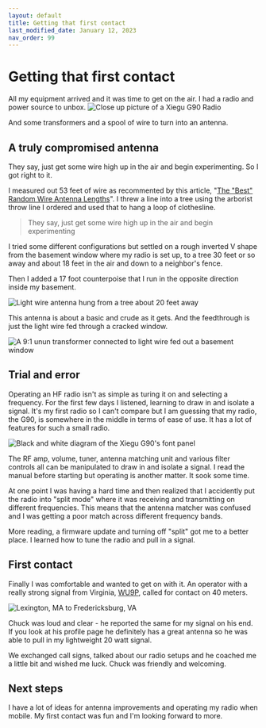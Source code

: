```yaml
---
layout: default
title: Getting that first contact
last_modified_date: January 12, 2023 
nav_order: 99
---
```

# Getting that first contact

All my equipment arrived and it was time to get on the air. I had a radio and power source to unbox. 
![Close up picture of a Xiegu G90 Radio](PXL_20230108_011859822.png "My Xiegu G90")

And some transformers and a spool of wire to turn into an antenna.

## A truly compromised antenna

They say, just get some wire high up in the air and begin experimenting. So I got right to it.

I measured out 53 feet of wire as recommented by this article, "[The "Best" Random Wire Antenna Lengths](https://www.hamuniverse.com/randomwireantennalengths.html)". I threw a line into a tree using the arborist throw line I ordered and
used that to hang a loop of clothesline.

> They say, just get some wire high up in the air and begin experimenting

I tried some different configurations but settled on a rough inverted V shape from the basement window where my radio
is set up, to a tree 30 feet or so away and about 18 feet in the air and down to a neighbor's fence.

Then I added a 17 foot counterpoise that I run in the opposite direction inside my basement.

![Light wire antenna hung from a tree about 20 feet away](PXL_20230112_150809913.png "From our side door to the tree")

This antenna is about a basic and crude as it gets. And the feedthrough is just the light wire fed through a cracked window.

![A 9:1 unun transformer connected to light wire fed out a basement window](PXL_20230112_150856093.png "Basic line feedthrough")

## Trial and error

Operating an HF radio isn't as simple as turing it on and selecting a frequency. For the first few days I listened, learning
to draw in and isolate a signal. It's my first radio so I can't compare but I am guessing that my radio, the G90, is 
somewhere in the middle in terms of ease of use. It has a lot of features for such a small radio.

![Black and white diagram of the Xiegu G90's font panel](g90_front_panel.png "G90 Controls")

The RF amp, volume, tuner, antenna matching unit and various filter controls all can be manipulated to draw in and isolate
a signal. I read the manual before starting but operating is another matter. It sook some time.

At one point I was having a hard time and then realized that I accidently put the radio into "split mode" where it was
receiving and transmitting on different frequencies. This means that the antenna matcher was confused and I was getting a
poor match across different frequency bands.

More reading, a firmware update and turning off "split" got me to a better place. I learned how to tune the radio and pull
in a signal.

## First contact

Finally I was comfortable and wanted to get on with it. An operator with a really strong signal from Virginia, 
[WU9P](https://www.qrz.com/db/Wu9p), called for contact on 40 meters. 

![](contact_map.png "Lexington, MA to Fredericksburg, VA")

Chuck was loud and clear - he reported the same
for my signal on his end. If you look at his profile page he definitely has a great antenna so he was able to pull in my lightweight 20 watt signal.

We exchanged call signs, talked about our radio setups and he coached me a little bit and wished me luck. Chuck was
friendly and welcoming.

## Next steps

I have a lot of ideas for antenna improvements and operating my radio when mobile. My first contact was fun and 
I'm looking forward to more.




